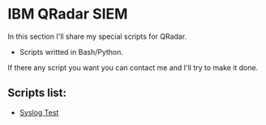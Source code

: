 # IBM QRadar SIEM
In this section I'll share my special scripts for QRadar.

* Scripts writted in Bash/Python.

If there any script you want you can contact me and I'll try to make it done.

## Scripts list:
  - [Syslog Test](https://github.com/UnderATK/IBM-QRadar-SIEM/blob/main/Syslog/syslog_test.py)
